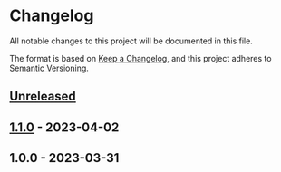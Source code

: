 # Changelog

All notable changes to this project will be documented in this file.

The format is based on [Keep a Changelog](https://keepachangelog.com/en/1.0.0/),
and this project adheres to [Semantic Versioning](https://semver.org/spec/v2.0.0.html).

## [Unreleased]


## [1.1.0] - 2023-04-02

## 1.0.0 - 2023-03-31

[Unreleased]: https://github.com/PreemStudio/blade-icons-iconic/compare/1.1.0...HEAD
[1.1.0]: https://github.com/PreemStudio/blade-icons-iconic/compare/1.0.0...1.1.0
